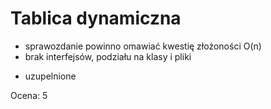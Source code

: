 # Tablica dynamiczna

- sprawozdanie powinno omawiać kwestię złożoności O(n)
- brak interfejsów, podziału na klasy i pliki

+ uzupelnione

Ocena: 5
